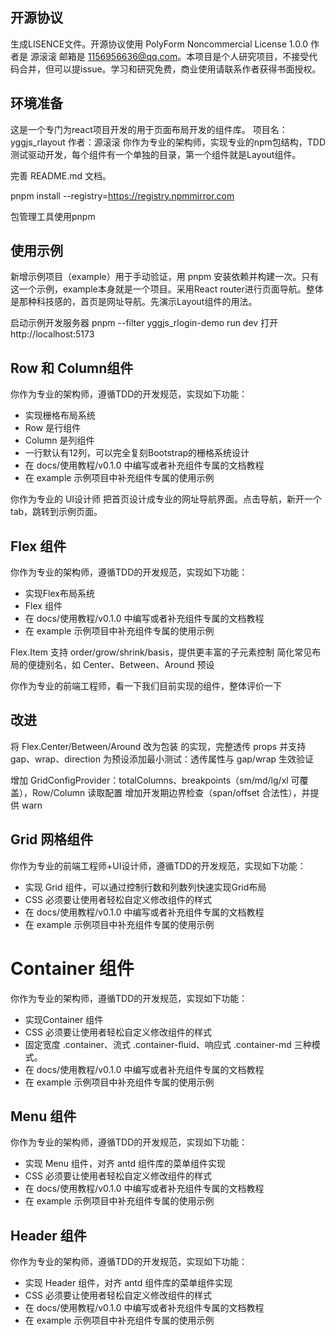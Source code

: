## 开源协议
生成LISENCE文件。开源协议使用 PolyForm Noncommercial License 1.0.0  作者是 源滚滚 邮箱是 1156956636@qq.com。本项目是个人研究项目，不接受代码合并，但可以提issue。学习和研究免费，商业使用请联系作者获得书面授权。

## 环境准备
这是一个专门为react项目开发的用于页面布局开发的组件库。
项目名：yggjs_rlayout
作者：源滚滚
你作为专业的架构师，实现专业的npm包结构，TDD测试驱动开发，每个组件有一个单独的目录，第一个组件就是Layout组件。

完善 README.md 文档。

pnpm install --registry=https://registry.npmmirror.com

包管理工具使用pnpm

## 使用示例
新增示例项目（example）用于手动验证，用 pnpm 安装依赖并构建一次。只有这一个示例，example本身就是一个项目。采用React router进行页面导航。整体是那种科技感的，首页是网址导航。先演示Layout组件的用法。

启动示例开发服务器
pnpm --filter yggjs_rlogin-demo run dev
打开 http://localhost:5173

## Row 和 Column组件
你作为专业的架构师，遵循TDD的开发规范，实现如下功能：
- 实现栅格布局系统
- Row 是行组件
- Column 是列组件
- 一行默认有12列，可以完全复刻Bootstrap的栅格系统设计
- 在 docs/使用教程/v0.1.0 中编写或者补充组件专属的文档教程
- 在 example 示例项目中补充组件专属的使用示例

你作为专业的 UI设计师 把首页设计成专业的网址导航界面。点击导航，新开一个tab，跳转到示例页面。


## Flex 组件
你作为专业的架构师，遵循TDD的开发规范，实现如下功能：
- 实现Flex布局系统
- Flex 组件
- 在 docs/使用教程/v0.1.0 中编写或者补充组件专属的文档教程
- 在 example 示例项目中补充组件专属的使用示例

Flex.Item 支持 order/grow/shrink/basis，提供更丰富的子元素控制
简化常见布局的便捷别名，如 Center、Between、Around 预设

你作为专业的前端工程师，看一下我们目前实现的组件，整体评价一下


## 改进
将 Flex.Center/Between/Around 改为包装 的实现，完整透传 props 并支持 gap、wrap、direction
为预设添加最小测试：透传属性与 gap/wrap 生效验证


增加 GridConfigProvider：totalColumns、breakpoints（sm/md/lg/xl 可覆盖），Row/Column 读取配置
增加开发期边界检查（span/offset 合法性），并提供 warn

## Grid 网格组件
你作为专业的前端工程师+UI设计师，遵循TDD的开发规范，实现如下功能：
- 实现 Grid 组件，可以通过控制行数和列数列快速实现Grid布局
- CSS 必须要让使用者轻松自定义修改组件的样式
- 在 docs/使用教程/v0.1.0 中编写或者补充组件专属的文档教程
- 在 example 示例项目中补充组件专属的使用示例

# Container 组件
你作为专业的架构师，遵循TDD的开发规范，实现如下功能：
- 实现Container 组件
- CSS 必须要让使用者轻松自定义修改组件的样式
- 固定宽度 .container、流式 .container-fluid、响应式 .container-md 三种模式。
- 在 docs/使用教程/v0.1.0 中编写或者补充组件专属的文档教程
- 在 example 示例项目中补充组件专属的使用示例


## Menu 组件
你作为专业的架构师，遵循TDD的开发规范，实现如下功能：
- 实现 Menu 组件，对齐 antd 组件库的菜单组件实现
- CSS 必须要让使用者轻松自定义修改组件的样式
- 在 docs/使用教程/v0.1.0 中编写或者补充组件专属的文档教程
- 在 example 示例项目中补充组件专属的使用示例


## Header 组件
你作为专业的架构师，遵循TDD的开发规范，实现如下功能：
- 实现 Header 组件，对齐 antd 组件库的菜单组件实现
- CSS 必须要让使用者轻松自定义修改组件的样式
- 在 docs/使用教程/v0.1.0 中编写或者补充组件专属的文档教程
- 在 example 示例项目中补充组件专属的使用示例


